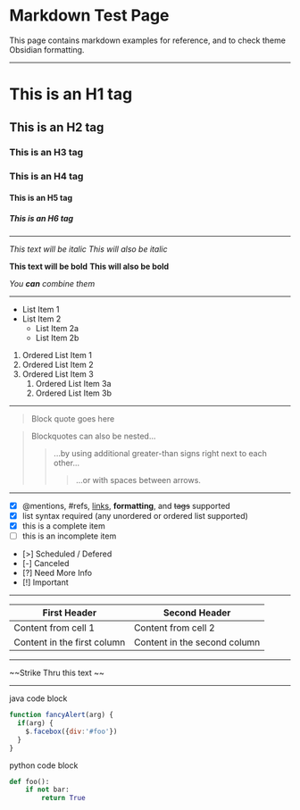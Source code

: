 # Markdown Test Page

This page contains markdown examples for reference, and to check theme Obsidian formatting. 

---

# This is an H1 tag
## This is an H2 tag
### This is an H3 tag
### This is an H4 tag
#### This is an H5 tag
##### This is an H6 tag

---

*This text will be italic*
_This will also be italic_

**This text will be bold**
__This will also be bold__

_You **can** combine them_

---

* List Item 1
* List Item 2
  * List Item 2a
  * List Item 2b


1. Ordered List Item 1
1. Ordered List Item 2
1. Ordered List Item 3
   1. Ordered List Item 3a
   1. Ordered List Item 3b

---
> Block quote goes here

> Blockquotes can also be nested...
>> ...by using additional greater-than signs right next to each other...
> > > ...or with spaces between arrows.

---


- [x] @mentions, #refs, [links](), **formatting**, and <del>tags</del> supported
- [x] list syntax required (any unordered or ordered list supported)
- [x] this is a complete item
- [ ] this is an incomplete item
-  [>] Scheduled / Defered
-  [-] Canceled
-  [?] Need More Info
-  [!] Important

---


First Header | Second Header
------------ | -------------
Content from cell 1 | Content from cell 2
Content in the first column | Content in the second column

---
~~Strike Thru this text ~~

---

java code block
```javascript
function fancyAlert(arg) {
  if(arg) {
    $.facebox({div:'#foo'})
  }
}
```


python code block
```python
def foo():
    if not bar:
        return True
```

